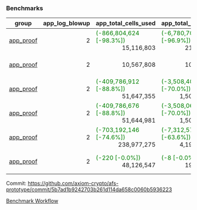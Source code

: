 ### Benchmarks
| group | app_log_blowup | app_total_cells_used | app_total_cycles | app_total_proof_time_ms | leaf_log_blowup | leaf_total_cells_used | leaf_total_cycles | leaf_total_proof_time_ms | max_segment_length | instance | alloc |
|---|---|---|---|---|---|---|---|---|---|---|---|
| [ app_proof ](https://github.com/axiom-crypto/afs-prototype/blob/gh-pages/benchmarks-pr/986/individual/base64_json-2-2-1048476-64cpu-linux-arm64-mimalloc.md) | <div style='text-align: right'> 2 </div>  | <span style='color: green'>(-866,804,624 [-98.3%])</span><div style='text-align: right'> 15,116,803 </div>  | <span style='color: green'>(-6,780,704 [-96.9%])</span><div style='text-align: right'> 217,347 </div>  | <span style='color: green'>(-38,493.0 [-95.2%])</span><div style='text-align: right'> 1,961.0 </div>  | <div style='text-align: right'> - </div>  | <div style='text-align: right'> - </div>  | <div style='text-align: right'> - </div>  | <div style='text-align: right'> - </div>  | 1048476 | 64cpu-linux-arm64 | mimalloc |
| [ app_proof ](https://github.com/axiom-crypto/afs-prototype/blob/gh-pages/benchmarks-pr/986/individual/ecrecover-2-2-1048476-64cpu-linux-arm64-mimalloc.md) | <div style='text-align: right'> 2 </div>  | <div style='text-align: right'> 10,567,808 </div>  | <div style='text-align: right'> 106,444 </div>  | <span style='color: green'>(-232.0 [-11.6%])</span><div style='text-align: right'> 1,768.0 </div>  | <div style='text-align: right'> - </div>  | <div style='text-align: right'> - </div>  | <div style='text-align: right'> - </div>  | <div style='text-align: right'> - </div>  | 1048476 | 64cpu-linux-arm64 | mimalloc |
| [ app_proof ](https://github.com/axiom-crypto/afs-prototype/blob/gh-pages/benchmarks-pr/986/individual/fibonacci-2-2-1048476-64cpu-linux-arm64-mimalloc.md) | <div style='text-align: right'> 2 </div>  | <span style='color: green'>(-409,786,912 [-88.8%])</span><div style='text-align: right'> 51,647,355 </div>  | <span style='color: green'>(-3,508,406 [-70.0%])</span><div style='text-align: right'> 1,500,219 </div>  | <span style='color: green'>(-21,747.0 [-81.0%])</span><div style='text-align: right'> 5,107.0 </div>  | <div style='text-align: right'> - </div>  | <div style='text-align: right'> - </div>  | <div style='text-align: right'> - </div>  | <div style='text-align: right'> - </div>  | 1048476 | 64cpu-linux-arm64 | mimalloc |
| [ app_proof ](https://github.com/axiom-crypto/afs-prototype/blob/gh-pages/benchmarks-pr/986/individual/fibonacci-2-2-1048476-64cpu-linux-x64-jemalloc.md) | <div style='text-align: right'> 2 </div>  | <span style='color: green'>(-409,786,676 [-88.8%])</span><div style='text-align: right'> 51,644,981 </div>  | <span style='color: green'>(-3,508,068 [-70.0%])</span><div style='text-align: right'> 1,500,219 </div>  | <span style='color: green'>(-23,173.0 [-79.2%])</span><div style='text-align: right'> 6,085.0 </div>  | <div style='text-align: right'> - </div>  | <div style='text-align: right'> - </div>  | <div style='text-align: right'> - </div>  | <div style='text-align: right'> - </div>  | 1048476 | 64cpu-linux-x64 | jemalloc |
| [ app_proof ](https://github.com/axiom-crypto/afs-prototype/blob/gh-pages/benchmarks-pr/986/individual/regex-2-2-1048476-64cpu-linux-arm64-mimalloc.md) | <div style='text-align: right'> 2 </div>  | <span style='color: green'>(-703,192,146 [-74.6%])</span><div style='text-align: right'> 238,977,275 </div>  | <span style='color: green'>(-7,312,572 [-63.6%])</span><div style='text-align: right'> 4,190,904 </div>  | <span style='color: green'>(-35,398.0 [-68.2%])</span><div style='text-align: right'> 16,513.0 </div>  | <div style='text-align: right'> - </div>  | <div style='text-align: right'> - </div>  | <div style='text-align: right'> - </div>  | <div style='text-align: right'> - </div>  | 1048476 | 64cpu-linux-arm64 | mimalloc |
| [ app_proof ](https://github.com/axiom-crypto/afs-prototype/blob/gh-pages/benchmarks-pr/986/individual/verify_fibair-2-2-1048476-64cpu-linux-arm64-mimalloc.md) | <div style='text-align: right'> 2 </div>  | <span style='color: green'>(-220 [-0.0%])</span><div style='text-align: right'> 48,126,547 </div>  | <span style='color: green'>(-8 [-0.0%])</span><div style='text-align: right'> 198,571 </div>  | <span style='color: red'>(+5.0 [+0.2%])</span><div style='text-align: right'> 2,932.0 </div>  | <div style='text-align: right'> - </div>  | <div style='text-align: right'> - </div>  | <div style='text-align: right'> - </div>  | <div style='text-align: right'> - </div>  | 1048476 | 64cpu-linux-arm64 | mimalloc |


Commit: https://github.com/axiom-crypto/afs-prototype/commit/5b7ad1b9242703b261d114da658c0060b5936223

[Benchmark Workflow](https://github.com/axiom-crypto/afs-prototype/actions/runs/12265424188)
